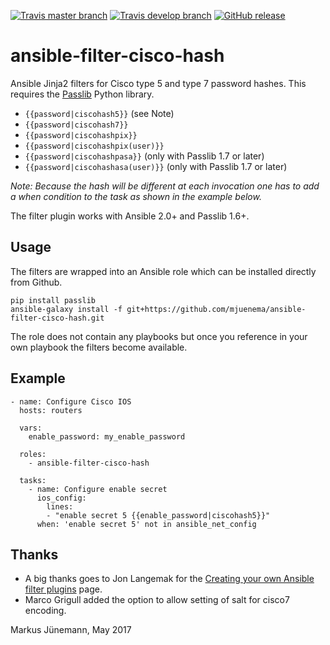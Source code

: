 [![Travis master branch](https://img.shields.io/travis/mjuenema/ansible-filter-cisco-hash/master.svg?style=flat-square)](https://travis-ci.org/mjuenema/ansible-filter-cisco-hash/branches)
[![Travis develop branch](https://img.shields.io/travis/mjuenema/ansible-filter-cisco-hash/develop.svg?style=flat-square)](https://travis-ci.org/mjuenema/ansible-filter-cisco-hash/branches)
[![GitHub release](https://img.shields.io/github/release/mjuenema/ansible-plugin-cisco-hash.svg?style=flat-square)](https://github.com/mjuenema/ansible-filter-cisco-hash/releases)


# ansible-filter-cisco-hash

Ansible Jinja2 filters for Cisco type 5 and type 7 password hashes.
This requires the [Passlib](https://pypi.python.org/pypi/passlib) Python library.

* `{{password|ciscohash5}}` (see Note)
* `{{password|ciscohash7}}`
* `{{password|ciscohashpix}}`
* `{{password|ciscohashpix(user)}}`
* `{{password|ciscohashpasa}}` (only with Passlib 1.7 or later)
* `{{password|ciscohashasa(user)}}` (only with Passlib 1.7 or later)

*Note: Because the hash will be different at each invocation one has to
add a *when* condition to the task as shown in the example below.*

The filter plugin works with Ansible 2.0+ and Passlib 1.6+.

## Usage

The filters are wrapped into an Ansible role which can be installed directly
from Github.

```
pip install passlib
ansible-galaxy install -f git+https://github.com/mjuenema/ansible-filter-cisco-hash.git
```

The role does not contain any playbooks but once you reference in your own
playbook the filters become available.

## Example

```
- name: Configure Cisco IOS
  hosts: routers

  vars:
    enable_password: my_enable_password

  roles:
    - ansible-filter-cisco-hash

  tasks:
    - name: Configure enable secret
      ios_config:
        lines:
        - "enable secret 5 {{enable_password|ciscohash5}}"
      when: 'enable secret 5' not in ansible_net_config
```

## Thanks

* A big thanks goes to Jon Langemak for the [Creating your own Ansible filter
  plugins](http://www.dasblinkenlichten.com/creating-ansible-filter-plugins/)
  page.
* Marco Grigull added the option to allow setting of salt for cisco7 encoding. 


Markus J&uuml;nemann, May 2017
